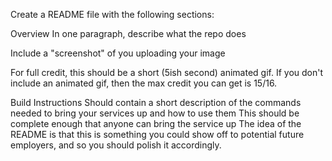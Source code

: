 Create a README file with the following sections:

Overview
In one paragraph, describe what the repo does

Include a "screenshot" of you uploading your image

For full credit, this should be a short (5ish second) animated gif. If you don't include an animated gif, then the max credit you can get is 15/16.

Build Instructions
Should contain a short description of the commands needed to bring your services up and how to use them
This should be complete enough that anyone can bring the service up
The idea of the README is that this is something you could show off to potential future employers, and so you should polish it accordingly.
